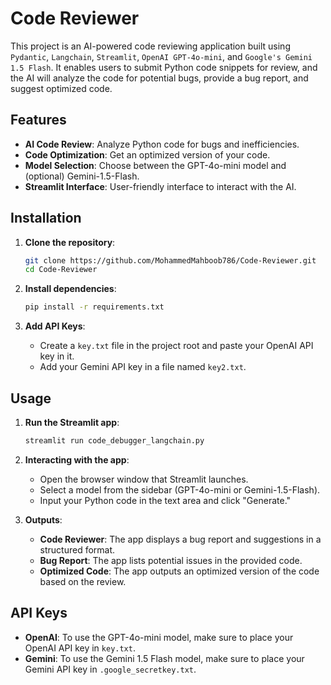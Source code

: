 # Code Reviewer

This project is an AI-powered code reviewing application built using `Pydantic`, `Langchain`, `Streamlit`, `OpenAI GPT-4o-mini`, and `Google's Gemini 1.5 Flash`. It enables users to submit Python code snippets for review, and the AI will analyze the code for potential bugs, provide a bug report, and suggest optimized code.

## Features

- **AI Code Review**: Analyze Python code for bugs and inefficiencies.
- **Code Optimization**: Get an optimized version of your code.
- **Model Selection**: Choose between the GPT-4o-mini model and (optional) Gemini-1.5-Flash.
- **Streamlit Interface**: User-friendly interface to interact with the AI.

## Installation

1. **Clone the repository**:

   ```bash
   git clone https://github.com/MohammedMahboob786/Code-Reviewer.git
   cd Code-Reviewer
   ```

2. **Install dependencies**:

   ```bash
   pip install -r requirements.txt
   ```

3. **Add API Keys**:
   - Create a `key.txt` file in the project root and paste your OpenAI API key in it.
   - Add your Gemini API key in a file named `key2.txt`.

## Usage

1. **Run the Streamlit app**:

   ```bash
   streamlit run code_debugger_langchain.py
   ```

2. **Interacting with the app**:
   - Open the browser window that Streamlit launches.
   - Select a model from the sidebar (GPT-4o-mini or Gemini-1.5-Flash).
   - Input your Python code in the text area and click "Generate."

3. **Outputs**:
   - **Code Reviewer**: The app displays a bug report and suggestions in a structured format.
   - **Bug Report**: The app lists potential issues in the provided code.
   - **Optimized Code**: The app outputs an optimized version of the code based on the review.

## API Keys

- **OpenAI**: To use the GPT-4o-mini model, make sure to place your OpenAI API key in `key.txt`.
- **Gemini**: To use the Gemini 1.5 Flash model, make sure to place your Gemini API key in `.google_secretkey.txt`.